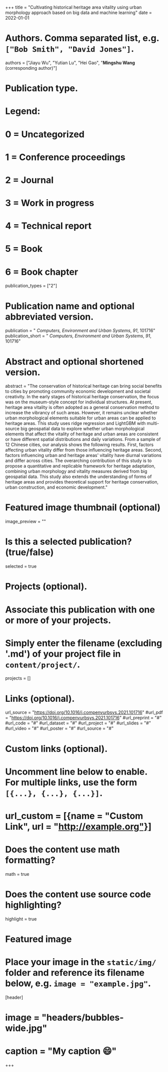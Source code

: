 +++
title = "Cultivating historical heritage area vitality using urban morphology approach based on big data and machine learning"
date = 2022-01-01

# Authors. Comma separated list, e.g. `["Bob Smith", "David Jones"]`.
authors = ["Jiayu Wu", "Yutian Lu", "Hei Gao", "**Mingshu Wang** (corresponding author)"]

# Publication type.
# Legend:
# 0 = Uncategorized
# 1 = Conference proceedings
# 2 = Journal
# 3 = Work in progress
# 4 = Technical report
# 5 = Book
# 6 = Book chapter
publication_types = ["2"]

# Publication name and optional abbreviated version.
publication = " *Computers, Environment and Urban Systems*, *91*, 101716"
publication_short = " *Computers, Environment and Urban Systems*, *91*, 101716"

# Abstract and optional shortened version.
abstract = "The conservation of historical heritage can bring social benefits to cities by promoting community economic development and societal creativity. In the early stages of historical heritage conservation, the focus was on the museum-style concept for individual structures. At present, heritage area vitality is often adopted as a general conservation method to increase the vibrancy of such areas. However, it remains unclear whether urban morphological elements suitable for urban areas can be applied to heritage areas. This study uses ridge regression and LightGBM with multi-source big geospatial data to explore whether urban morphological elements that affect the vitality of heritage and urban areas are consistent or have different spatial distributions and daily variations. From a sample of 12 Chinese cities, our analysis shows the following results. First, factors affecting urban vitality differ from those influencing heritage areas. Second, factors influencing urban and heritage areas' vitality have diurnal variations and differ across cities. The overarching contribution of this study is to propose a quantitative and replicable framework for heritage adaptation, combining urban morphology and vitality measures derived from big geospatial data. This study also extends the understanding of forms of heritage areas and provides theoretical support for heritage conservation, urban construction, and economic development."

# Featured image thumbnail (optional)
image_preview = ""

# Is this a selected publication? (true/false)
selected = true

# Projects (optional).
#   Associate this publication with one or more of your projects.
#   Simply enter the filename (excluding '.md') of your project file in `content/project/`.

projects = []

# Links (optional).
url_source = "https://doi.org/10.1016/j.compenvurbsys.2021.101716"
#url_pdf = "https://doi.org/10.1016/j.compenvurbsys.2021.101716"
#url_preprint = "#"
#url_code = "#"
#url_dataset = "#"
#url_project = "#"
#url_slides = "#"
#url_video = "#"
#url_poster = "#"
#url_source = "#"

# Custom links (optional).
#   Uncomment line below to enable. For multiple links, use the form `[{...}, {...}, {...}]`.
# url_custom = [{name = "Custom Link", url = "http://example.org"}]

# Does the content use math formatting?
math = true

# Does the content use source code highlighting?
highlight = true

# Featured image
# Place your image in the `static/img/` folder and reference its filename below, e.g. `image = "example.jpg"`.
[header]
# image = "headers/bubbles-wide.jpg"
# caption = "My caption :smile:"

+++

